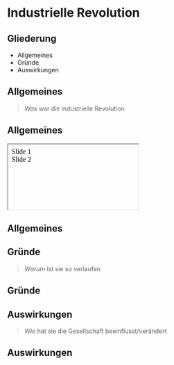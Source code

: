 # Industrielle Revolution



## Gliederung
+ Allgemeines
+ Gründe
+ Auswirkungen



## Allgemeines

> *Was* war die industrielle Revolution


## Allgemeines
<iframe srcdoc='
	<html>
		<head>
			<link rel="stylesheet" href="https://feathecutie.github.io/ind-rev/css/reveal.css">
			<link rel="stylesheet" href="https://feathecutie.github.io/ind-rev/css/theme/white.css">
		</head>
		<body>
			<div class="reveal">
				<div class="slides">
					<section>Slide 1</section>
					<section>Slide 2</section>
				</div>
			</div>
			<script src="js/reveal.js"></script>
			<script>
				Reveal.initialize();
			</script>
		</body>
	</html>
'></iframe>


## Allgemeines



## Gründe

> *Warum* ist sie so verlaufen


## Gründe



## Auswirkungen

> *Wie* hat sie die Gesellschaft beeinflusst/verändert


## Auswirkungen
